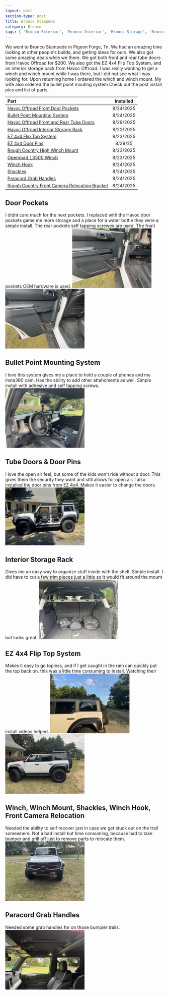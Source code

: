 ```yaml
---
layout: post
section-type: post
title: Bronco Stampede
category: Bronco
tags: [ 'Bronco Exterior', 'Bronco Interior', 'Bronco Storage', 'Bronco Show' ]
---
```


We went to Bronco Stampede in Pigeon Forge, Tn.  We had an amazing time looking at other people's builds, and getting ideas for ours.  We also got some amazing deals while we there.  We got both front and rear tube doors from Havoc Offroad for $200.  We also got the EZ 4x4 Flip Top System, and an interior storage back from Havoc Offroad.  I was really wanting to get a winch and winch mount while I was there, but I did not see what I was looking for.  Upon returning home I ordered the winch and winch mount. My wife also ordered the bullet point mouting system  Check out the post install pics and list of parts.


| Part | Installed |
| :--- | :-------: |
| [Havoc Offroad Front Door Pockets](https://havocoffroad.com/p/havoc-offroad-door-panel-pockets/v/ford/bronco/2024/) | 8/24/2025 |
| [Bullet Point Mounting System](https://www.bulletpointmountingsolutions.com/) | 8/24/2025 |
| [Havoc Offroad Front and Rear Tube Doors](https://havocoffroad.com/p/havoc-offroad-tube-doors/v/ford/bronco/2024/) | 8/29/2025 |
| [Havoc Offroad Interior Storage Rack](https://havocoffroad.com/p/havoc-offroad-interior-storage-rack/v/ford/bronco/2024/) | 8/22/2025 |
| [EZ 4x4 Flip Top System](https://www.ez4x4.com/collections/ford-bronco-6th-gen/products/ez4x4-bronco-flip-top-rack-3-panel) | 8/23/2025 |
| [EZ 4x4 Door Pins](https://www.ez4x4.com/collections/ford-bronco-6th-gen/products/bronco-4-door-hinge-alignment-pin-guide-kit-door-removal-pins-by-ez4x4-copy) | 8/29/25 | 
| [Rough Country High Winch Mount](https://www.roughcountry.com/product/configurable/high-winch-mount-51066c) | 8/23/2025 |
| [Openroad 13500 Winch](https://www.amazon.com/dp/B0CJV9CV1L) | 8/23/2025 |
| [Winch Hook](https://www.amazon.com/dp/B0CRH2XWG9) | 8/24/2025 |
| [Shackles](https://www.amazon.com/dp/B077N4VNS9) | 8/24/2025 |
| [Paracord Grab Handles](https://www.amazon.com/dp/B0BHZQM9RN) | 8/24/2025 |
| [Rough Country Front Camera Relocation Bracket](https://www.roughcountry.com/product/camera-relocation-bracket-51138) | 8/24/2025 |

## Door Pockets
I didnt care much for the next pockets.  I replaced with the Havoc door pockets game me more storage and a place for a water bottle they were a simple install.  The rear pockets self tapping screwes are used.  The front pockets OEM hardware is used.
<img src="/img/IMG_0317.JPEG" width="50%" />
<img src="/img/IMG_0318.JPEG" width="50%" />

## Bullet Point Mounting System
I love this system gives me a place to hold a couple of phones and my insta360 cam.  Has the ability to add other attahcments as well.  Simple install with adhesive and self tapping screws.
<img src="/img/IMG_0315.JPEG" width="50%" />

## Tube Doors & Door Pins
I love the open air feel, but some of the kids won't ride without a door.  This gives them the security they want and still allows for open air.  I also installed the door pins from EZ 4x4.  Makes it easier to change the doors.
<img src="/img/IMG_0330.JPEG" width="50%" />

## Interior Storage Rack
Gives me an easy way to organize stuff inside with the shelf.  Simple install.  I did have to cut a few trim pieces just a little so it would fit around the mount but looks great.
<img src="/img/IMG_0319.JPEG" width="50%" />

## EZ 4x4 Flip Top System
Makes it easy to go topless, and if I get caught in the rain can quickly put the top back on.  this was a little time consuming to install.  Watching their install videos helped.
<img src="/img/IMG_0321.JPEG" width="50%" />
<img src="/img/IMG_0326.JPEG" width="50%" />

## Winch, Winch Mount, Shackles, Winch Hook, Front Camera Relocation
Needed the ability to self recover just in case we get stuck out on the trail somewhere.  Not a bad install but time consuming, because had to take bumper and grill off just to remove parts to relocate them.
<img src="/img/IMG_0314.JPEG" width="50%" />

## Paracord Grab Handles
Needed some grab handles for on those bumpier trails.
<img src="/img/IMG_0316.JPEG" width="50%" />
